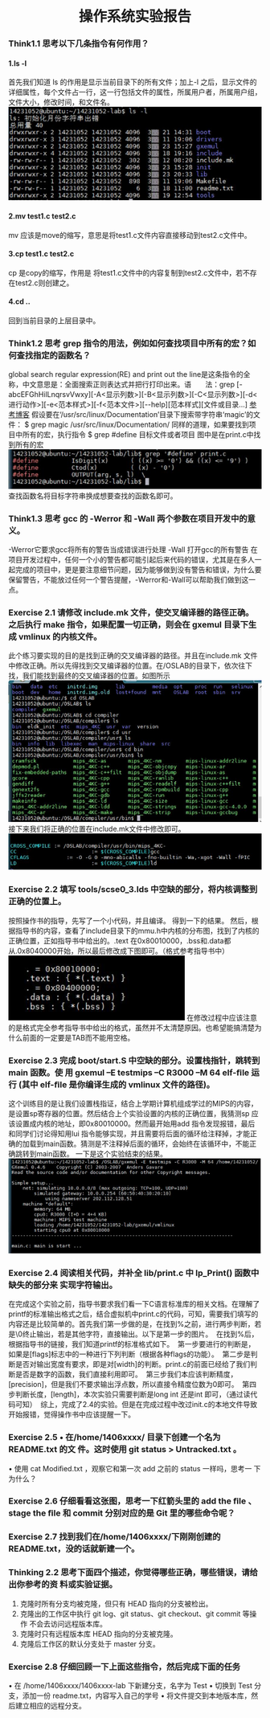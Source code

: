 #  <center>     操作系统实验报告<br>
### Think1.1 思考以下几条指令有何作用？
####  1.ls -l
首先我们知道 ls 的作用是显示当前目录下的所有文件；加上-l 之后，显示文件的详细属性，每个文件占一行，这一行包括文件的属性，所属用户者，所属用户组，文件大小，修改时间，和文件名。
![](https://github.com/Minwellcym/BUAA_MIPS_OS_DOC/blob/master/QQ%E6%88%AA%E5%9B%BE20160323204329.jpg)
####  2.mv test1.c test2.c
mv 应该是move的缩写，意思是将test1.c文件内容直接移动到test2.c文件中。
####  3.cp test1.c test2.c
cp 是copy的缩写，作用是 将test1.c文件中的内容复制到test2.c文件中，若不存在test2.c则创建之。
####  4.cd ..
回到当前目录的上层目录中。
### Think1.2 思考 grep 指令的用法，例如如何查找项目中所有的宏？如何查找指定的函数名？ 
global search regular expression(RE) and print out the line是这条指令的全称，中文意思是：全面搜索正则表达式并把行打印出来。语　　法：grep [-abcEFGhHilLnqrsvVwxy][-A<显示列数>][-B<显示列数>][-C<显示列数>][-d<进行动作>][-e<范本样式>][-f<范本文件>][--help][范本样式][文件或目录...]
[参考博客](http://blog.csdn.net/dysh1985/article/details/7571273)
假设要在‘/usr/src/linux/Documentation’目录下搜索带字符串‘magic’的文件：
 $ grep magic /usr/src/linux/Documentation/
 同样的道理，如果要找到项目中所有的宏，执行指令
$  grep #define 目标文件或者项目 
图中是在print.c中找到所有的宏
![](https://github.com/Minwellcym/BUAA_MIPS_OS_DOC/blob/master/QQ%E6%88%AA%E5%9B%BE20160323212322.jpg)
查找函数名将目标字符串换成想要查找的函数名即可。
### Think1.3 思考 gcc 的 -Werror 和 -Wall 两个参数在项目开发中的意义。
-Werror它要求gcc将所有的警告当成错误进行处理
-Wall         打开gcc的所有警告
在项目开发过程中，任何一个小的警告都可能引起后来代码的错误，尤其是在多人一起完成的项目中，更是要注意细节问题，因为能够做到没有警告和错误，为什么要保留警告，不能放过任何一个警告提醒，-Werror和-Wall可以帮助我们做到这一点。
### Exercise 2.1 请修改 include.mk 文件，使交叉编译器的路径正确。之后执行 make 指令，如果配置一切正确，则会在 gxemul 目录下生成 vmlinux 的内核文件。
此个练习要实现的目的是找到正确的交叉编译器的路径。并且在include.mk 文件中修改正确。所以先得找到交叉编译器的位置。在/OSLAB的目录下，依次往下找，我们能找到最终的交叉编译器的位置。如图所示
![](https://github.com/Minwellcym/BUAA_MIPS_OS_DOC/blob/master/QQ%E6%88%AA%E5%9B%BE20160323214206.jpg)
接下来我们将正确的位置在include.mk文件中修改即可。
![](https://github.com/Minwellcym/BUAA_MIPS_OS_DOC/blob/master/QQ%E6%88%AA%E5%9B%BE20160323214417.jpg)
### Exercise 2.2 填写 tools/scse0_3.lds 中空缺的部分，将内核调整到正确的位置上。
按照操作书的指导，先写了一个小代码，并且编译。
得到一下的结果。
然后，根据指导书的内容，查看了include目录下的mmu.h中内核的分布图，找到了内核的正确位置，正如指导书中给出的。.text 在0x80010000，.bss和.data都从.0x8040000开始，所以最后修改成下图即可。（格式参考指导书中）
![](https://github.com/Minwellcym/BUAA_MIPS_OS_DOC/blob/master/QQ%E6%88%AA%E5%9B%BE20160323221059.jpg)
在修改过程中应该注意的是格式完全参考指导书中给出的格式，虽然并不太清楚原因。也希望能搞清楚为什么前面的一定要是TAB而不能用空格。
### Exercise 2.3 完成 boot/start.S 中空缺的部分。设置栈指针，跳转到 main 函数。使 用 gxemul –E testmips –C R3000 –M 64 elf-ﬁle 运行 (其中 elf-ﬁle 是你编译生成的 vmlinux 文件的路径)。 
这个训练目的是让我们设置栈指证，结合上学期计算机组成学过的MIPS的内容，是设置sp寄存器的位置。然后结合上个实验设置的内核的正确位置，我猜测sp 应该设置成内核的地址，即0x80010000。然而最开始用add 指令发现报错，最后和同学们讨论得知用lui 指令能够实现，并且需要将后面的循环给注释掉，才能正确的加载到main函数。猜测是不注释掉后面的循环，会始终在该循环中，不能正确跳转到main函数。
一下是这个实验结束的结果。
![](https://github.com/Minwellcym/BUAA_MIPS_OS_DOC/blob/master/QQ%E6%88%AA%E5%9B%BE20160323222549.jpg)
### Exercise 2.4 阅读相关代码，并补全 lib/print.c 中 lp_Print() 函数中缺失的部分来 实现字符输出。 
在完成这个实验之前，指导书要求我们看一下C语言标准库的相关文档。在理解了printf的标准输出格式之后，结合虚拟机中print.c的代码，可知，需要我们填写的内容还是比较简单的。首先我们第一步做的是，在找到%之前，进行两步判断，若是\0终止输出，若是其他字符，直接输出。以下是第一步的图片。
![]()
在找到%后，根据指导书的链接，我们知道printf的标准格式如下。
![]()
第一步要进行的判断是，如果是[flags]标志中的一种进行下列判断（根据各种flags的功能）。
![]()
第二步是判断是否对输出宽度有要求，即是对[width]的判断。print.c的前面已经给了我们判断是否是数字的函数，我们直接利用即可。
![]()
第三步我们本应该判断精度，[precision]，但是我们不要求输出浮点数，所以直接令精度位数为0即可。
![]()
第四步判断长度，[length]，本次实验只需要判断是long int 还是int 即可，（通过读代码可知）
![]()
综上，完成了2.4的实验。但是在完成过程中改过init.c的本地文件导致开始报错，觉得操作书中应该提醒一下。
### Exercise 2.5 • 在/home/1406xxxx/ 目录下创建一个名为 README.txt 的文 件。这时使用 git status > Untracked.txt 。
• 使用 cat Modiﬁed.txt ，观察它和第一次 add 之前的 status 一样吗，思考一 下为什么？

### Exercise 2.6 仔细看看这张图，思考一下红箭头里的 add the ﬁle 、stage the ﬁle 和 commit 分别对应的是 Git 里的哪些命令呢？
### Exercise 2.7 找到我们在/home/1406xxxx/下刚刚创建的 README.txt，没的话就新建一个。
### Thinking 2.2 思考下面四个描述，你觉得哪些正确，哪些错误，请给出你参考的资 料或实验证据。
1. 克隆时所有分支均被克隆，但只有 HEAD 指向的分支被检出。
2. 克隆出的工作区中执行 git log、git status、git checkout、git commit 等操作 不会去访问远程版本库。
3. 克隆时只有远程版本库 HEAD 指向的分支被克隆。
4. 克隆后工作区的默认分支处于 master 分支。
### Exercise 2.8 仔细回顾一下上面这些指令，然后完成下面的任务
• 在 /home/1406xxxx/1406xxxx-lab 下新建分支，名字为 Test
• 切换到 Test 分支，添加一份 readme.txt，内容写入自己的学号
• 将文件提交到本地版本库，然后建立相应的远程分支。

